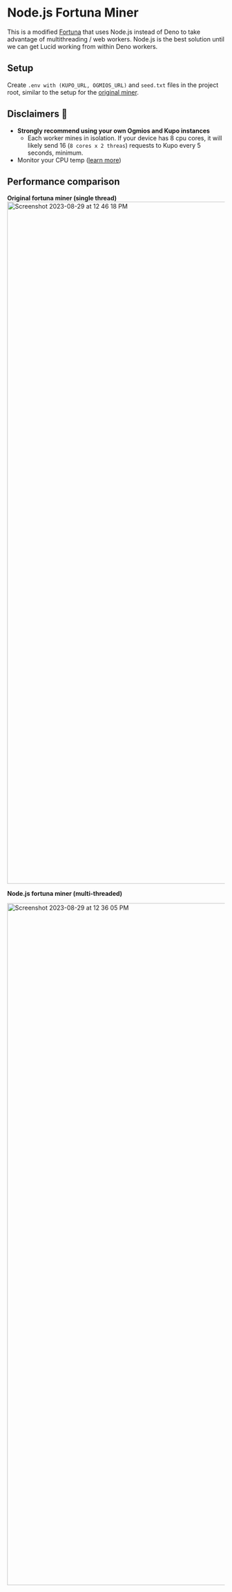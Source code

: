 # Node.js Fortuna Miner

This is a modified [Fortuna](https://github.com/aiken-lang/fortuna) that uses Node.js instead of Deno to take advantage of multithreading / web workers. Node.js is the best solution until we can get Lucid working from within Deno workers.

## Setup
Create `.env with (KUPO_URL, OGMIOS_URL)` and `seed.txt` files in the project root, similar to the setup for the [original miner](https://github.com/aiken-lang/fortuna).

## Disclaimers 🚨
- **Strongly recommend using your own Ogmios and Kupo instances**
  - Each worker mines in isolation. If your device has 8 cpu cores, it will likely send 16 (`8 cores x 2 threas`) requests to Kupo every 5 seconds, minimum.
- Monitor your CPU temp ([learn more](https://twitter.com/rogerskaer/status/1576025818182332416))

## Performance comparison
**Original fortuna miner (single thread)**
<img width="1580" alt="Screenshot 2023-08-29 at 12 46 18 PM" src="https://github.com/nnamdiarimah/nodejs-fortuna-miner/assets/10407499/d73d1e22-0d46-4b10-807e-f096623af3c1">

**Node.js fortuna miner (multi-threaded)**

<img width="1580" alt="Screenshot 2023-08-29 at 12 36 05 PM" src="https://github.com/nnamdiarimah/nodejs-fortuna-miner/assets/10407499/4ad43376-1ded-4e62-8b0c-160eb2c26ed9">
